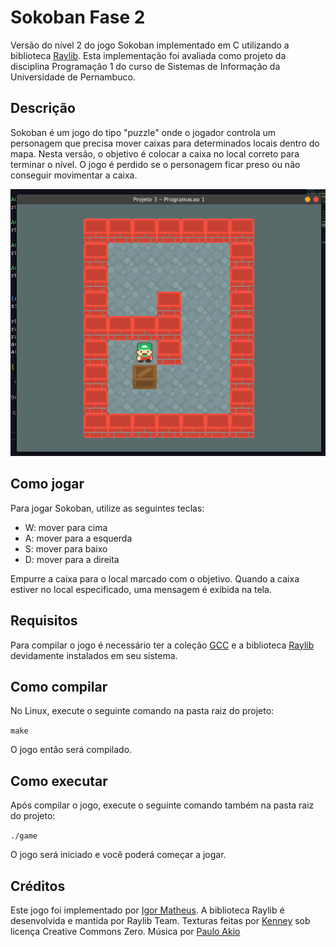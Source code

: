 # **Sokoban Fase 2**
Versão do nível 2 do jogo Sokoban implementado em C utilizando a biblioteca [Raylib](https://github.com/raysan5/raylib). Esta implementação foi avaliada como projeto da disciplina Programação 1 do curso de Sistemas de Informação da Universidade de Pernambuco.

## **Descrição**
Sokoban é um jogo do tipo "puzzle" onde o jogador controla um personagem que precisa mover caixas para determinados locais dentro do mapa. Nesta versão, o objetivo é colocar a caixa no local correto para terminar o nível. O jogo é perdido se o personagem ficar preso ou não conseguir movimentar a caixa.

![Print-screen do jogo em funcionamento](https://raw.githubusercontent.com/igormath/sokoban/main/assets/Screenshot%20from%202023-04-19%2018-44-03.png)

## **Como jogar**
Para jogar Sokoban, utilize as seguintes teclas:

- W: mover para cima
- A: mover para a esquerda
- S: mover para baixo
- D: mover para a direita <br>

Empurre a caixa para o local marcado com o objetivo. Quando a caixa estiver no local especificado, uma mensagem é exibida na tela.

## **Requisitos**

Para compilar o jogo é necessário ter a coleção [GCC](https://gcc.gnu.org/install/) e a biblioteca [Raylib](https://www.raylib.com/) devidamente instalados em seu sistema.


## **Como compilar**

No Linux, execute o seguinte comando na pasta raiz do projeto:

`make`

O jogo então será compilado.

## **Como executar**
Após compilar o jogo, execute o seguinte comando também na pasta raiz do projeto:

`./game`

O jogo será iniciado e você poderá começar a jogar.

## **Créditos**
Este jogo foi implementado por [Igor Matheus](https://github.com/igormath). A biblioteca Raylib é desenvolvida e mantida por Raylib Team. Texturas feitas por [Kenney](www.kenney.nl) sob licença Creative Commons Zero. Música por [Paulo Akio](https://www.youtube.com/watch?v=0xAa_EKix6w)
